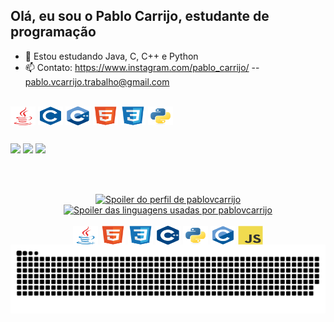 ## Olá, eu sou o Pablo Carrijo, estudante de programação

- 🌱 Estou estudando Java, C, C++ e Python
- 📫 Contato: https://www.instagram.com/pablo_carrijo/ -- pablo.vcarrijo.trabalho@gmail.com

<div style="display: inline_block"><br>
  <img align="center" alt="Pablo-Js" height="30" width="40" src="https://raw.githubusercontent.com/devicons/devicon/master/icons/java/java-plain.svg">
  <img align="center" alt="Pablo-Ts" height="30" width="40" src="https://raw.githubusercontent.com/devicons/devicon/master/icons/c/c-plain.svg">
  <img align="center" alt="Pablo-React" height="30" width="40" src="https://raw.githubusercontent.com/devicons/devicon/master/icons/cplusplus/cplusplus-original.svg">
  <img align="center" alt="Pablo-HTML" height="30" width="40" src="https://raw.githubusercontent.com/devicons/devicon/master/icons/html5/html5-original.svg">
  <img align="center" alt="Pablo-CSS" height="30" width="40" src="https://raw.githubusercontent.com/devicons/devicon/master/icons/css3/css3-original.svg">
  <img align="center" alt="Pablo-Python" height="30" width="40" src="https://raw.githubusercontent.com/devicons/devicon/master/icons/python/python-original.svg">
</div>

##
  
<div> 
  <a href="https://www.instagram.com/pablo_carrijo/" target="_blank"><img src="https://img.shields.io/badge/-Instagram-%23E4405F?style=for-the-badge&logo=instagram&logoColor=white" target="_blank"></a>
  <a href = "mailto:pablo.vcarrijo.trabalho@gmail.com"><img src="https://img.shields.io/badge/-Gmail-%23333?style=for-the-badge&logo=gmail&logoColor=white" target="_blank"></a>
  <a href="https://www.linkedin.com/in/pablo-vinicius-carrijo-173006315/" target="_blank"><img src="https://img.shields.io/badge/-LinkedIn-%230077B5?style=for-the-badge&logo=linkedin&logoColor=white" target="_blank"></a> 
  
</div>

<br></br>

<div align="center" style="display: inline_block"> 

  <a href="https://github.com/pablovcarrijo" target="_blank">
  <img src="https://github-readme-stats.vercel.app/api?username=pablovcarrijo&layout=compact&theme=codeSTACKr" alt="Spoiler do perfil de pablovcarrijo"/>
  </a>
  <a href="https://github.com/pablovcarrijo" target="_blank">
  <img src="https://github-readme-stats.vercel.app/api/top-langs/?username=pablovcarrijo&layout=compact&theme=codeSTACKr" alt="Spoiler das linguagens usadas por pablovcarrijo"/>
  </a>
 
 </div > 

<div align="center" style="display: inline_block"><br>
  <img align="center" alt="Java" height="30" width="40" src="https://raw.githubusercontent.com/devicons/devicon/master/icons/java/java-original.svg">
  <img align="center" alt="HTML" height="30" width="40" src="https://raw.githubusercontent.com/devicons/devicon/master/icons/html5/html5-original.svg">
  <img align="center" alt="CSS" height="30" width="40" src="https://raw.githubusercontent.com/devicons/devicon/master/icons/css3/css3-original.svg">
  <img align="center" alt="C" height="30" width="40" src="https://raw.githubusercontent.com/devicons/devicon/master/icons/cplusplus/cplusplus-plain.svg">
  <img align="center" alt="Python" height="30" width="40" src="https://raw.githubusercontent.com/devicons/devicon/master/icons/python/python-original.svg">
  <img align="center" alt="C" height="30" width="40" src="https://raw.githubusercontent.com/devicons/devicon/1119b9f84c0290e0f0b38982099a2bd027a48bf1/icons/c/c-original.svg">
    <img align="center" alt="Python" height="30" width="40" src="https://raw.githubusercontent.com/devicons/devicon/master/icons/javascript/javascript-original.svg">
</div>

<picture>
  <source media="(prefers-color-scheme: dark)" srcset="https://raw.githubusercontent.com/pablovcarrijo/pablovcarrijo/output/github-contribution-grid-snake-dark.svg">
  <source media="(prefers-color-scheme: light)" srcset="https://raw.githubusercontent.com/pablovcarrijo/pablovcarrijo/output/github-contribution-grid-snake.svg">
  <img alt="github contribution grid snake animation" src="https://raw.githubusercontent.com/pablovcarrijo/pablovcarrijo/output/github-contribution-grid-snake.svg">
</picture>
